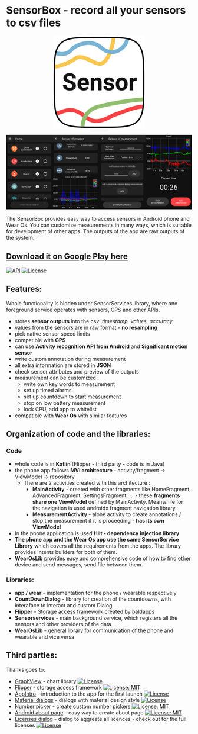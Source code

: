# SensorBox - record all your sensors to csv files

<p align="center">
<img src="https://github.com/Creative-Motion-Apps/SensorBox/blob/master/AppImages/icon.png" width="250">
</p>

<p align="center">
<img src="https://github.com/Creative-Motion-Apps/SensorBox/blob/master/AppImages/sensorbox_preview.png" width="1000">
</p>

The SensorBox provides easy way to access sensors in Android phone and Wear Os. You can customize measurements in many ways, which is suitable for development of other apps. The outputs of the app are raw outputs of the system.

## [Download it on Google Play here](https://play.google.com/store/apps/details?id=motionapps.sensorbox&hl=en_CA)
[![API](https://img.shields.io/badge/API-19%2B-brightgreen.svg?style=flat)](https://android-arsenal.com/api?level=19)
[![License](https://img.shields.io/badge/License-Apache%202.0-blue.svg)](https://opensource.org/licenses/Apache-2.0)

## Features:

Whole functionality is hidden under SensorServices library, where one foreground service operates with sensors, GPS and other APIs.

* stores **sensor outputs** into the csv: *timestamp, values, accuracy*
* values from the sensors are in raw format - **no resampling**
* pick native sensor speed limits
* compatible with **GPS**
* can use **Activity recognition API from Android** and **Significant motion sensor**
* write custom annotation during measurement
* all extra information are stored in **JSON**
* check sensor attributes and preview of the outputs
* measurement can be customized :
  *  write own key words to measurement 
  *  set up timed alarms
  *  set up countdown to start measurement
  *  stop on low battery measurement
  *  lock CPU, add app to whitelist
* compatible with **Wear Os** with similar features

## Organization of code and the libraries:

### Code
* whole code is in **Kotlin** (Flipper - third party - code is in Java)
* the phone app follows **MVI architecture** - activity/fragment -> ViewModel -> repository
  * There are 2 activities created with this architecture :
    * **MainActivity** - created with other fragments like HomeFragment, AdvancedFragment, SettingsFragment, ...  - these **fragments share one ViewModel** defined by MainActivity. Meanwhile for the navigation is used androidx fragment navigation library.
    * **MeasurementActivity** - alone activity to create annotations / stop the measurement if it is proceeding - **has its own ViewModel**
* In the phone application is used **Hilt - dependency injection library** 
* **The phone app and the Wear Os app use the same SensorService Library** which covers all the requirements from the apps. The library provides intents builders for both of them. 
* **WearOsLib** provides easy and comprehensive code of how to find other device and send messages, send file between them. 

### Libraries:

* **app / wear** - implementation for the phone / wearable respectively 
* **CountDownDialog** - library for creation of the countdowns, with interaface to interact and custom Dialog
* **Flipper** - [Storage access framework](https://github.com/baldapps/Flipper) created by [baldapps](https://github.com/baldapps)
* **Sensorservices** - main background service, which registers all the sensors and other providers of the data
* **WearOsLib** - general library for communication of the phone and wearable and vice versa

## Third parties:

Thanks goes to:

* [GraphView](https://github.com/jjoe64/GraphView) - chart library 
[![License](https://img.shields.io/badge/License-Apache%202.0-blue.svg)](https://opensource.org/licenses/Apache-2.0)
* [Flipper](https://github.com/baldapps/Flipper) - storage access framework
[![License: MIT](https://img.shields.io/badge/License-MIT-yellow.svg)](https://opensource.org/licenses/MIT)
* [AppIntro](https://github.com/AppIntro/AppIntro) - introduction to the app for the first launch
[![License](https://img.shields.io/badge/License-Apache%202.0-blue.svg)](https://opensource.org/licenses/Apache-2.0)
* [Material dialogs](https://github.com/afollestad/material-dialogs) - dialogs with material design style
[![License](https://img.shields.io/badge/License-Apache%202.0-blue.svg)](https://opensource.org/licenses/Apache-2.0)
* [Number picker](https://github.com/ShawnLin013/NumberPicker) - create custom number pickers
[![License: MIT](https://img.shields.io/badge/License-MIT-yellow.svg)](https://opensource.org/licenses/MIT)
* [Android about page](https://github.com/medyo/android-about-page) - easy way to create about page
[![License: MIT](https://img.shields.io/badge/License-MIT-yellow.svg)](https://opensource.org/licenses/MIT)
* [Licenses dialog](https://github.com/PSDev/LicensesDialog) - dialog to aggreate all licences - check out for the full licenses
[![License](https://img.shields.io/badge/License-Apache%202.0-blue.svg)](https://opensource.org/licenses/Apache-2.0)
